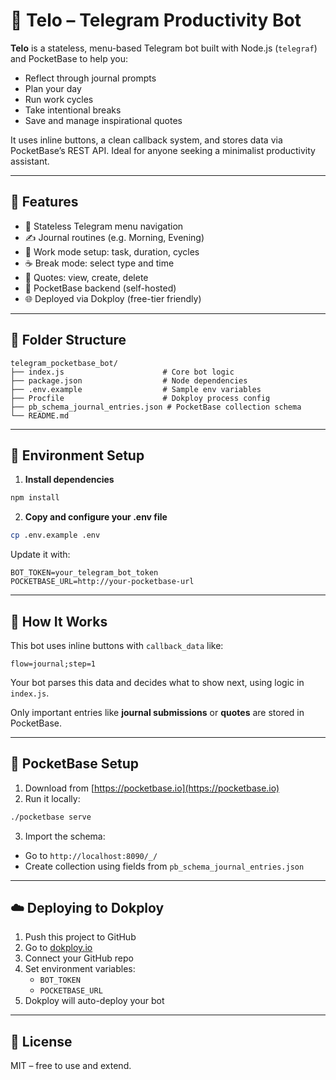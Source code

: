 # 🧠 Telo – Telegram Productivity Bot

**Telo** is a stateless, menu-based Telegram bot built with Node.js (`telegraf`) and PocketBase to help you:

- Reflect through journal prompts
- Plan your day
- Run work cycles
- Take intentional breaks
- Save and manage inspirational quotes

It uses inline buttons, a clean callback system, and stores data via PocketBase’s REST API. Ideal for anyone seeking a minimalist productivity assistant.

---

## 🚀 Features

- 🧭 Stateless Telegram menu navigation
- ✍️ Journal routines (e.g. Morning, Evening)
- 💼 Work mode setup: task, duration, cycles
- ☕ Break mode: select type and time
- 💬 Quotes: view, create, delete
- 🔌 PocketBase backend (self-hosted)
- 🌐 Deployed via Dokploy (free-tier friendly)

---

## 📂 Folder Structure

```
telegram_pocketbase_bot/
├── index.js                      # Core bot logic
├── package.json                  # Node dependencies
├── .env.example                  # Sample env variables
├── Procfile                      # Dokploy process config
├── pb_schema_journal_entries.json # PocketBase collection schema
└── README.md
```

---

## 🔧 Environment Setup

1. **Install dependencies**

```bash
npm install
```

2. **Copy and configure your .env file**

```bash
cp .env.example .env
```

Update it with:

```env
BOT_TOKEN=your_telegram_bot_token
POCKETBASE_URL=http://your-pocketbase-url
```

---

## 🧠 How It Works

This bot uses inline buttons with `callback_data` like:

```
flow=journal;step=1
```

Your bot parses this data and decides what to show next, using logic in `index.js`.

Only important entries like **journal submissions** or **quotes** are stored in PocketBase.

---

## 💾 PocketBase Setup

1. Download from [https://pocketbase.io](https://pocketbase.io)
2. Run it locally:

```bash
./pocketbase serve
```

3. Import the schema:

- Go to `http://localhost:8090/_/`
- Create collection using fields from `pb_schema_journal_entries.json`

---

## ☁️ Deploying to Dokploy

1. Push this project to GitHub
2. Go to [dokploy.io](https://dokploy.io)
3. Connect your GitHub repo
4. Set environment variables:
   - `BOT_TOKEN`
   - `POCKETBASE_URL`
5. Dokploy will auto-deploy your bot

---


## 📄 License

MIT – free to use and extend.
